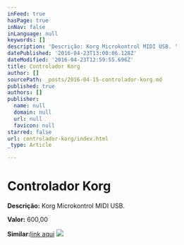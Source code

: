```yaml
---
inFeed: true
hasPage: true
inNav: false
inLanguage: null
keywords: []
description: 'Descrição: Korg Microkontrol MIDI USB. '
datePublished: '2016-04-23T13:00:06.128Z'
dateModified: '2016-04-23T12:59:55.696Z'
title: Controlador Korg
author: []
sourcePath: _posts/2016-04-15-controlador-korg.md
published: true
authors: []
publisher:
  name: null
  domain: null
  url: null
  favicon: null
starred: false
url: controlador-korg/index.html
_type: Article

---
```

# Controlador Korg

**Descrição:** Korg Microkontrol MIDI USB. 

**Valor:** 600,00 

**Similar:**[link aqui][0]
![](https://the-grid-user-content.s3-us-west-2.amazonaws.com/8083ee1b-00a1-4c68-905a-041b06ed50fd.jpg)

[0]: http://www.juno.co.uk/products/korg-microkontrol-midi-keyboard-controller/368294-01/